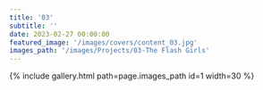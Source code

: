 ```yaml
---
title: '03'
subtitle: ''
date: 2023-02-27 00:00:00
featured_image: '/images/covers/content_03.jpg'
images_path: '/images/Projects/03-The Flash Girls'
---
```


{% include gallery.html path=page.images_path id=1 width=30 %}